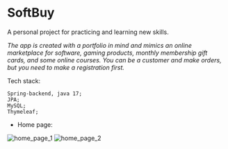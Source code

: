 # SoftBuy
A personal project for practicing and learning new skills.


_The app is created with a portfolio in mind and mimics an online marketplace for software, gaming products, monthly membership gift cards, and some online courses. You can be a customer and make orders, but you need to make a registration first._


Tech stack:
```
Spring-backend, java 17;
JPA;
MySQL;
Thymeleaf;
```


* Home page:

![home_page_1](https://github.com/StoyanMihaylov99/SoftBuy/assets/107346999/8fa0ed09-7323-47f5-990e-ccb54745c1b9)
![home_page_2](https://github.com/StoyanMihaylov99/SoftBuy/assets/107346999/92661379-9eb5-4cf1-9a6f-8d5e4d550e8c)

